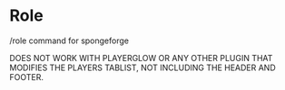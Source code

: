# Role
/role command for spongeforge

DOES NOT WORK WITH PLAYERGLOW OR ANY OTHER PLUGIN THAT MODIFIES THE PLAYERS TABLIST, NOT INCLUDING THE HEADER AND FOOTER.
